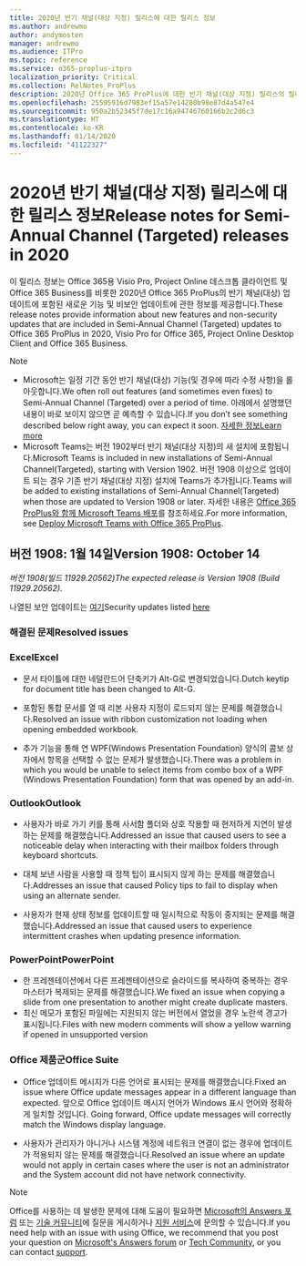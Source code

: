 ```yaml
---
title: 2020년 반기 채널(대상 지정) 릴리스에 대한 릴리스 정보
ms.author: andrewmo
author: andymosten
manager: andrewmo
ms.audience: ITPro
ms.topic: reference
ms.service: o365-proplus-itpro
localization_priority: Critical
ms.collection: RelNotes_ProPlus
description: 2020년 Office 365 ProPlus에 대한 반기 채널(대상 지정) 릴리스의 릴리스 정보를 IT 전문가에게 제공합니다.
ms.openlocfilehash: 25595916d7983ef15a57e14280b98e87d4a547e4
ms.sourcegitcommit: 950a2b52345f7de17c16a94746760166b2c2d6c3
ms.translationtype: HT
ms.contentlocale: ko-KR
ms.lasthandoff: 01/14/2020
ms.locfileid: "41122327"
---
```

# <a name="release-notes-for-semi-annual-channel-targeted-releases-in-2020"></a><span data-ttu-id="09ce4-103">2020년 반기 채널(대상 지정) 릴리스에 대한 릴리스 정보</span><span class="sxs-lookup"><span data-stu-id="09ce4-103">Release notes for Semi-Annual Channel (Targeted) releases in 2020</span></span>

<span data-ttu-id="09ce4-104">이 릴리스 정보는 Office 365용 Visio Pro, Project Online 데스크톱 클라이언트 및 Office 365 Business를 비롯한 2020년 Office 365 ProPlus의 반기 채널(대상) 업데이트에 포함된 새로운 기능 및 비보안 업데이트에 관한 정보를 제공합니다.</span><span class="sxs-lookup"><span data-stu-id="09ce4-104">These release notes provide information about new features and non-security updates that are included in Semi-Annual Channel (Targeted) updates to Office 365 ProPlus in 2020, Visio Pro for Office 365, Project Online Desktop Client and Office 365 Business.</span></span>

> [!NOTE]
>
> - <span data-ttu-id="09ce4-105">Microsoft는 일정 기간 동안 반기 채널(대상) 기능(및 경우에 따라 수정 사항)을 롤아웃합니다.</span><span class="sxs-lookup"><span data-stu-id="09ce4-105">We often roll out features (and sometimes even fixes) to Semi-Annual Channel (Targeted) over a period of time.</span></span> <span data-ttu-id="09ce4-106">아래에서 설명했던 내용이 바로 보이지 않으면 곧 예측할 수 있습니다.</span><span class="sxs-lookup"><span data-stu-id="09ce4-106">If you don’t see something described below right away, you can expect it soon.</span></span> [<span data-ttu-id="09ce4-107">자세한 정보</span><span class="sxs-lookup"><span data-stu-id="09ce4-107">Learn more</span></span>](https://support.office.com/article/when-do-i-get-the-newest-features-in-for-office-365-da36192c-58b9-4bc9-8d51-bb6eed468516?ui=en-US&rs=en-US&ad=US)
> - <span data-ttu-id="09ce4-108">Microsoft Teams는 버전 1902부터 반기 채널(대상 지정)의 새 설치에 포함됩니다.</span><span class="sxs-lookup"><span data-stu-id="09ce4-108">Microsoft Teams is included in new installations of Semi-Annual Channel(Targeted), starting with Version 1902.</span></span> <span data-ttu-id="09ce4-109">버전 1908 이상으로 업데이트 되는 경우 기존 반기 채널(대상 지정) 설치에 Teams가 추가됩니다.</span><span class="sxs-lookup"><span data-stu-id="09ce4-109">Teams will be added to existing installations of Semi-Annual Channel(Targeted) when those are updated to Version 1908 or later.</span></span> <span data-ttu-id="09ce4-110">자세한 내용은 [Office 365 ProPlus와 함께 Microsoft Teams 배포](https://docs.microsoft.com/deployoffice/teams-install)를 참조하세요.</span><span class="sxs-lookup"><span data-stu-id="09ce4-110">For more information, see [Deploy Microsoft Teams with Office 365 ProPlus](https://docs.microsoft.com/deployoffice/teams-install).</span></span>

## <a name="version-1908-january-14"></a><span data-ttu-id="09ce4-111">버전 1908: 1월 14일</span><span class="sxs-lookup"><span data-stu-id="09ce4-111">Version 1908: October 14</span></span>
<span data-ttu-id="09ce4-112">*버전 1908(빌드 11929.20562)*</span><span class="sxs-lookup"><span data-stu-id="09ce4-112">*The expected release is Version 1908 (Build 11929.20562).*</span></span>

<span data-ttu-id="09ce4-113">나열된 보안 업데이트는 [여기](https://docs.microsoft.com/officeupdates/office365-proplus-security-updates)</span><span class="sxs-lookup"><span data-stu-id="09ce4-113">Security updates listed [here](https://docs.microsoft.com/officeupdates/office365-proplus-security-updates)</span></span>


[//]: # (버그 세부 정보 콘텐츠를 제거하지 마세요. 시작)

### <a name="resolved-issues"></a><span data-ttu-id="09ce4-115">해결된 문제</span><span class="sxs-lookup"><span data-stu-id="09ce4-115">Resolved issues</span></span>
### <a name="excel"></a><span data-ttu-id="09ce4-116">Excel</span><span class="sxs-lookup"><span data-stu-id="09ce4-116">Excel</span></span>

- <span data-ttu-id="09ce4-117">문서 타이틀에 대한 네덜란드어 단축키가 Alt-G로 변경되었습니다.</span><span class="sxs-lookup"><span data-stu-id="09ce4-117">Dutch keytip for document title has been changed to Alt-G.</span></span>

- <span data-ttu-id="09ce4-118">포함된 통합 문서를 열 때 리본 사용자 지정이 로드되지 않는 문제를 해결했습니다.</span><span class="sxs-lookup"><span data-stu-id="09ce4-118">Resolved an issue with ribbon customization not loading when opening embedded workbook.</span></span>

- <span data-ttu-id="09ce4-119">추가 기능을 통해 연 WPF(Windows Presentation Foundation) 양식의 콤보 상자에서 항목을 선택할 수 없는 문제가 발생했습니다.</span><span class="sxs-lookup"><span data-stu-id="09ce4-119">There was a problem in which you would be unable to select items from combo box of a WPF (Windows Presentation Foundation) form that was opened by an add-in.</span></span>

### <a name="outlook"></a><span data-ttu-id="09ce4-120">Outlook</span><span class="sxs-lookup"><span data-stu-id="09ce4-120">Outlook</span></span>

- <span data-ttu-id="09ce4-121">사용자가 바로 가기 키를 통해 사서함 폴더와 상호 작용할 때 현저하게 지연이 발생하는 문제를 해결했습니다.</span><span class="sxs-lookup"><span data-stu-id="09ce4-121">Addressed an issue that caused users to see a noticeable delay when interacting with their mailbox folders through keyboard shortcuts.</span></span>

- <span data-ttu-id="09ce4-122">대체 보낸 사람을 사용할 때 정책 팁이 표시되지 않게 하는 문제를 해결했습니다.</span><span class="sxs-lookup"><span data-stu-id="09ce4-122">Addresses an issue that caused Policy tips to fail to display when using an alternate sender.</span></span>

- <span data-ttu-id="09ce4-123">사용자가 현재 상태 정보를 업데이트할 때 일시적으로 작동이 중지되는 문제를 해결했습니다.</span><span class="sxs-lookup"><span data-stu-id="09ce4-123">Addressed an issue that caused users to experience intermittent crashes when updating presence information.</span></span>

### <a name="powerpoint"></a><span data-ttu-id="09ce4-124">PowerPoint</span><span class="sxs-lookup"><span data-stu-id="09ce4-124">PowerPoint</span></span>

- <span data-ttu-id="09ce4-125">한 프레젠테이션에서 다른 프레젠테이션으로 슬라이드를 복사하여 중복하는 경우 마스터가 복제되는 문제를 해결했습니다.</span><span class="sxs-lookup"><span data-stu-id="09ce4-125">We fixed an issue when copying a slide from one presentation to another might create duplicate masters.</span></span>
- <span data-ttu-id="09ce4-126">최신 메모가 포함된 파일에는 지원되지 않는 버전에서 열었을 경우 노란색 경고가 표시됩니다.</span><span class="sxs-lookup"><span data-stu-id="09ce4-126">Files with new modern comments will show a yellow warning if opened in unsupported version</span></span>

### <a name="office-suite"></a><span data-ttu-id="09ce4-127">Office 제품군</span><span class="sxs-lookup"><span data-stu-id="09ce4-127">Office Suite</span></span>

- <span data-ttu-id="09ce4-128">Office 업데이트 메시지가 다른 언어로 표시되는 문제를 해결했습니다.</span><span class="sxs-lookup"><span data-stu-id="09ce4-128">Fixed an issue where Office update messages appear in a different language than expected.</span></span> <span data-ttu-id="09ce4-129">앞으로 Office 업데이트 메시지 언어가 Windows 표시 언어와 정확하게 일치할 것입니다.  </span><span class="sxs-lookup"><span data-stu-id="09ce4-129">Going forward, Office update messages will correctly match the Windows display language.</span></span>

- <span data-ttu-id="09ce4-130">사용자가 관리자가 아니거나 시스템 계정에 네트워크 연결이 없는 경우에 업데이트가 적용되지 않는 문제를 해결했습니다.</span><span class="sxs-lookup"><span data-stu-id="09ce4-130">Resolved an issue where an update would not apply in certain cases where the user is not an administrator and the System account did not have network connectivity.</span></span>


[//]: # (버그 세부 정보 콘텐츠를 제거하지 마세요. 끝)

> [!NOTE]
> <span data-ttu-id="09ce4-132">Office를 사용하는 데 발생한 문제에 대해 도움이 필요하면 [Microsoft의 Answers 포럼](https://answers.microsoft.com/) 또는 [기술 커뮤니티](https://techcommunity.microsoft.com/)에 질문을 게시하거나 [지원 서비스](https://support.microsoft.com/contactus)에 문의할 수 있습니다.</span><span class="sxs-lookup"><span data-stu-id="09ce4-132">If you need help with an issue with using Office, we recommend that you post your question on [Microsoft's Answers forum](https://answers.microsoft.com/) or [Tech Community](https://techcommunity.microsoft.com/), or you can contact [support](https://support.microsoft.com/contactus).</span></span>